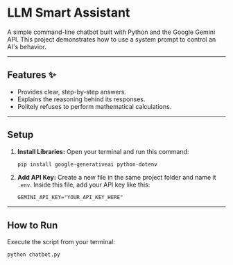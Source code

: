 # LLM Smart Assistant

A simple command-line chatbot built with Python and the Google Gemini API. This project demonstrates how to use a system prompt to control an AI's behavior.

---
## Features ✨

* Provides clear, step-by-step answers.
* Explains the reasoning behind its responses.
* Politely refuses to perform mathematical calculations.

---
## Setup

1.  **Install Libraries:**
    Open your terminal and run this command:
    ```bash
    pip install google-generativeai python-dotenv
    ```

2.  **Add API Key:**
    Create a new file in the same project folder and name it `.env`. Inside this file, add your API key like this:
    ```
    GEMINI_API_KEY="YOUR_API_KEY_HERE"
    ```

---
## How to Run

Execute the script from your terminal:
```bash
python chatbot.py
